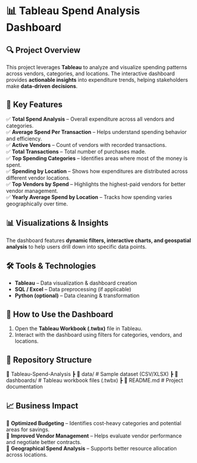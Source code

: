 # 📊 Tableau Spend Analysis Dashboard  

## 🔍 Project Overview  
This project leverages **Tableau** to analyze and visualize spending patterns across vendors, categories, and locations. The interactive dashboard provides **actionable insights** into expenditure trends, helping stakeholders make **data-driven decisions**.  

## 📌 Key Features  
✅ **Total Spend Analysis** – Overall expenditure across all vendors and categories.  
✅ **Average Spend Per Transaction** – Helps understand spending behavior and efficiency.  
✅ **Active Vendors** – Count of vendors with recorded transactions.  
✅ **Total Transactions** – Total number of purchases made.  
✅ **Top Spending Categories** – Identifies areas where most of the money is spent.  
✅ **Spending by Location** – Shows how expenditures are distributed across different vendor locations.  
✅ **Top Vendors by Spend** – Highlights the highest-paid vendors for better vendor management.  
✅ **Yearly Average Spend by Location** – Tracks how spending varies geographically over time.  

## 📊 Visualizations & Insights  
The dashboard features **dynamic filters, interactive charts, and geospatial analysis** to help users drill down into specific data points.  

## 🛠️ Tools & Technologies  
- **Tableau** – Data visualization & dashboard creation  
- **SQL / Excel** – Data preprocessing (if applicable)  
- **Python (optional)** – Data cleaning & transformation  

## 🚀 How to Use the Dashboard  
1. Open the **Tableau Workbook (.twbx)** file in Tableau.  
2. Interact with the dashboard using filters for categories, vendors, and locations.  

## 📁 Repository Structure  
📂 Tableau-Spend-Analysis
┣ 📁 data/ # Sample dataset (CSV/XLSX)
┣ 📁 dashboards/ # Tableau workbook files (.twbx)
┣ 📜 README.md # Project documentation

## 📈 Business Impact  
🔹 **Optimized Budgeting** – Identifies cost-heavy categories and potential areas for savings.  
🔹 **Improved Vendor Management** – Helps evaluate vendor performance and negotiate better contracts.  
🔹 **Geographical Spend Analysis** – Supports better resource allocation across locations.  
